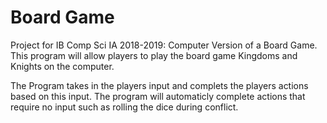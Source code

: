 # Board Game

Project for IB Comp Sci IA 2018-2019:
Computer Version of a Board Game.  This program will allow players to play the board game Kingdoms and Knights on the computer.
<br /> 

The Program takes in the players input and complets the players actions based on this input. The program will automaticly complete actions that require no input such as rolling the dice during conflict.

